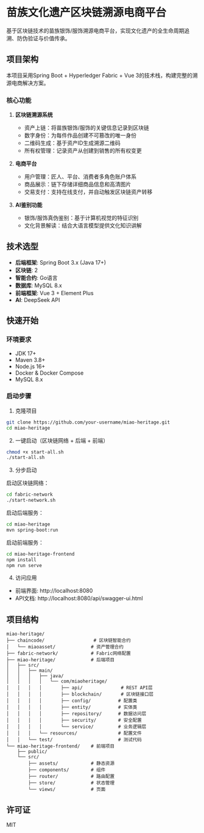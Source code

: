 # 苗族文化遗产区块链溯源电商平台

基于区块链技术的苗族银饰/服饰溯源电商平台，实现文化遗产的全生命周期追溯、防伪验证与价值传承。

## 项目架构

本项目采用Spring Boot + Hyperledger Fabric + Vue 3的技术栈，构建完整的溯源电商解决方案。

### 核心功能

1. **区块链溯源系统**
   - 资产上链：将苗族银饰/服饰的关键信息记录到区块链
   - 数字身份：为每件作品创建不可篡改的唯一身份
   - 二维码生成：基于资产ID生成溯源二维码
   - 所有权管理：记录资产从创建到销售的所有权变更

2. **电商平台**
   - 用户管理：匠人、平台、消费者多角色账户体系
   - 商品展示：链下存储详细商品信息和高清图片
   - 交易支付：支持在线支付，并自动触发区块链资产转移

3. **AI鉴别功能**
   - 银饰/服饰真伪鉴别：基于计算机视觉的特征识别
   - 文化背景解读：结合大语言模型提供文化知识讲解

## 技术选型

- **后端框架**: Spring Boot 3.x (Java 17+)
- **区块链**: 2
- **智能合约**: Go语言
- **数据库**: MySQL 8.x
- **前端框架**: Vue 3 + Element Plus
- **AI**: DeepSeek API

## 快速开始

### 环境要求

- JDK 17+
- Maven 3.8+
- Node.js 16+
- Docker & Docker Compose
- MySQL 8.x

### 启动步骤

1. 克隆项目
```bash
git clone https://github.com/your-username/miao-heritage.git
cd miao-heritage
```

2. 一键启动（区块链网络 + 后端 + 前端）
```bash
chmod +x start-all.sh
./start-all.sh
```

3. 分步启动

启动区块链网络：
```bash
cd fabric-network
./start-network.sh
```

启动后端服务：
```bash
cd miao-heritage
mvn spring-boot:run
```

启动前端服务：
```bash
cd miao-heritage-frontend
npm install
npm run serve
```

4. 访问应用
- 前端界面: http://localhost:8080
- API文档: http://localhost:8080/api/swagger-ui.html

## 项目结构

```
miao-heritage/
├── chaincode/                  # 区块链智能合约
│   └── miaoasset/             # 资产管理合约
├── fabric-network/            # Fabric网络配置
├── miao-heritage/             # 后端项目
│   ├── src/
│   │   ├── main/
│   │   │   ├── java/
│   │   │   │   └── com/miaoheritage/
│   │   │   │       ├── api/              # REST API层
│   │   │   │       ├── blockchain/       # 区块链接口层
│   │   │   │       ├── config/          # 配置类
│   │   │   │       ├── entity/          # 实体类
│   │   │   │       ├── repository/      # 数据访问层
│   │   │   │       ├── security/        # 安全配置
│   │   │   │       └── service/         # 业务逻辑层
│   │   │   └── resources/               # 配置文件
│   │   └── test/                        # 测试代码
└── miao-heritage-frontend/    # 前端项目
    ├── public/
    └── src/
        ├── assets/            # 静态资源
        ├── components/        # 组件
        ├── router/            # 路由配置
        ├── store/             # 状态管理
        └── views/             # 页面
```

## 许可证

MIT 